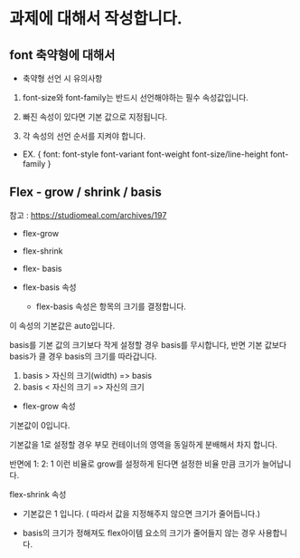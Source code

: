# 과제에 대해서 작성합니다.

## font 축약형에 대해서
* 축약형 선언 시 유의사항 

1. font-size와 font-family는 반드시 선언해야하는 필수 속성값입니다.

2. 빠진 속성이 있다면 기본 값으로 지정됩니다.

3. 각 속성의 선언 순서를 지켜야 합니다.
 
 - EX. { font: font-style font-variant font-weight font-size/line-height font-family }



## Flex - grow / shrink / basis

참고 : https://studiomeal.com/archives/197

- flex-grow
- flex-shrink
- flex- basis



- flex-basis 속성

  -  flex-basis 속성은 항목의 크기를 결정합니다.

 이 속성의 기본값은 auto입니다.

basis를 기본 값의 크기보다 작게 설정할 경우 basis를 무시합니다,
반면 기본 값보다 basis가 클 경우 basis의 크기를 따라갑니다.

1) basis > 자신의 크기(width) => basis
2) basis < 자신의 크기 => 자신의 크기


- flex-grow 속성

기본값이 0입니다.

기본값을 1로 설정할 경우 부모 컨테이너의 영역을 동일하게 분배해서 차지 합니다.

반면에 1: 2: 1 이런 비율로 grow를 설정하게 된다면 설정한 비율 만큼 크기가 늘어납니다.


flex-shrink 속성

- 기본값은 1 입니다. ( 따라서 값을 지정해주지 않으면 크기가 줄어듭니다.)

- basis의 크기가 정해져도 flex아이템 요소의 크기가 줄어들지 않는 경우 사용합니다.
